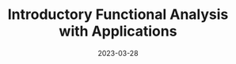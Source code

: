 ---
title: 'Introductory Functional Analysis with Applications '
date: 2023-03-28
permalink: /posts/2012/08/blog-post-1/
tags:
  - cool posts
  - Real Analysis
  - Functional Analysis
---